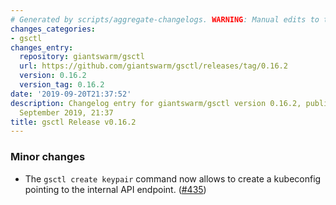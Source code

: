 ```yaml
---
# Generated by scripts/aggregate-changelogs. WARNING: Manual edits to this files will be overwritten.
changes_categories:
- gsctl
changes_entry:
  repository: giantswarm/gsctl
  url: https://github.com/giantswarm/gsctl/releases/tag/0.16.2
  version: 0.16.2
  version_tag: 0.16.2
date: '2019-09-20T21:37:52'
description: Changelog entry for giantswarm/gsctl version 0.16.2, published on 20
  September 2019, 21:37
title: gsctl Release v0.16.2
---
```


### Minor changes

- The `gsctl create keypair` command now allows to create a kubeconfig pointing to the internal API endpoint. ([#435](https://github.com/giantswarm/gsctl/pull/435))
